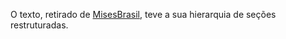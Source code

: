 O texto, retirado de [MisesBrasil](http://www.mises.org.br/Article.aspx?id=64), teve a sua hierarquia de seções restruturadas.

